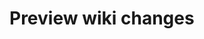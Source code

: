# Preview wiki changes

<img src="../.gitbook/assets/image (135).png" alt="" />

<img src="../.gitbook/assets/image (166).png" alt="" />
